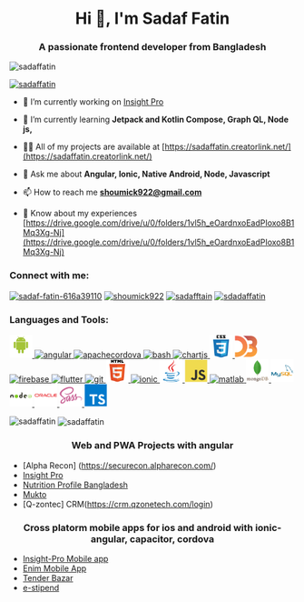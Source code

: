 <h1 align="center">Hi 👋, I'm Sadaf Fatin</h1>
<h3 align="center">A passionate frontend developer from Bangladesh</h3>

<p align="left"> <img src="https://komarev.com/ghpvc/?username=sadaffatin&label=Profile%20views&color=0e75b6&style=flat" alt="sadaffatin" /> </p>

<p align="left"> <a href="https://github.com/ryo-ma/github-profile-trophy"><img src="https://github-profile-trophy.vercel.app/?username=sadaffatin" alt="sadaffatin" /></a> </p>

- 🔭 I’m currently working on [Insight Pro](https://www.insightpro.com/)

- 🌱 I’m currently learning **Jetpack and Kotlin Compose, Graph QL, Node js,**

- 👨‍💻 All of my projects are available at [https://sadaffatin.creatorlink.net/](https://sadaffatin.creatorlink.net/)

- 💬 Ask me about **Angular, Ionic, Native Android, Node, Javascript**

- 📫 How to reach me **shoumick922@gmail.com**

- 📄 Know about my experiences [https://drive.google.com/drive/u/0/folders/1vl5h_eOardnxoEadPIoxo8B1Mq3Xg-Nj](https://drive.google.com/drive/u/0/folders/1vl5h_eOardnxoEadPIoxo8B1Mq3Xg-Nj)

<h3 align="left">Connect with me:</h3>
<p align="left">
<a href="https://linkedin.com/in/sadaf-fatin-616a39110" target="blank"><img align="center" src="https://raw.githubusercontent.com/rahuldkjain/github-profile-readme-generator/master/src/images/icons/Social/linked-in-alt.svg" alt="sadaf-fatin-616a39110" height="30" width="40" /></a>
<a href="https://www.hackerrank.com/shoumick922" target="blank"><img align="center" src="https://raw.githubusercontent.com/rahuldkjain/github-profile-readme-generator/master/src/images/icons/Social/hackerrank.svg" alt="shoumick922" height="30" width="40" /></a>
<a href="https://codeforces.com/profile/sadafftain" target="blank"><img align="center" src="https://raw.githubusercontent.com/rahuldkjain/github-profile-readme-generator/master/src/images/icons/Social/codeforces.svg" alt="sadafftain" height="30" width="40" /></a>
<a href="https://www.leetcode.com/sdadaffatin" target="blank"><img align="center" src="https://raw.githubusercontent.com/rahuldkjain/github-profile-readme-generator/master/src/images/icons/Social/leet-code.svg" alt="sdadaffatin" height="30" width="40" /></a>
</p>

<h3 align="left">Languages and Tools:</h3>
<p align="left"> <a href="https://developer.android.com" target="_blank" rel="noreferrer"> <img src="https://raw.githubusercontent.com/devicons/devicon/master/icons/android/android-original-wordmark.svg" alt="android" width="40" height="40"/> </a> <a href="https://angular.io" target="_blank" rel="noreferrer"> <img src="https://angular.io/assets/images/logos/angular/angular.svg" alt="angular" width="40" height="40"/> </a> <a href="https://cordova.apache.org/" target="_blank" rel="noreferrer"> <img src="https://www.vectorlogo.zone/logos/apache_cordova/apache_cordova-icon.svg" alt="apachecordova" width="40" height="40"/> </a> <a href="https://www.gnu.org/software/bash/" target="_blank" rel="noreferrer"> <img src="https://www.vectorlogo.zone/logos/gnu_bash/gnu_bash-icon.svg" alt="bash" width="40" height="40"/> </a> <a href="https://www.chartjs.org" target="_blank" rel="noreferrer"> <img src="https://www.chartjs.org/media/logo-title.svg" alt="chartjs" width="40" height="40"/> </a> <a href="https://www.w3schools.com/css/" target="_blank" rel="noreferrer"> <img src="https://raw.githubusercontent.com/devicons/devicon/master/icons/css3/css3-original-wordmark.svg" alt="css3" width="40" height="40"/> </a> <a href="https://d3js.org/" target="_blank" rel="noreferrer"> <img src="https://raw.githubusercontent.com/devicons/devicon/master/icons/d3js/d3js-original.svg" alt="d3js" width="40" height="40"/> </a> <a href="https://firebase.google.com/" target="_blank" rel="noreferrer"> <img src="https://www.vectorlogo.zone/logos/firebase/firebase-icon.svg" alt="firebase" width="40" height="40"/> </a> <a href="https://flutter.dev" target="_blank" rel="noreferrer"> <img src="https://www.vectorlogo.zone/logos/flutterio/flutterio-icon.svg" alt="flutter" width="40" height="40"/> </a> <a href="https://git-scm.com/" target="_blank" rel="noreferrer"> <img src="https://www.vectorlogo.zone/logos/git-scm/git-scm-icon.svg" alt="git" width="40" height="40"/> </a> <a href="https://www.w3.org/html/" target="_blank" rel="noreferrer"> <img src="https://raw.githubusercontent.com/devicons/devicon/master/icons/html5/html5-original-wordmark.svg" alt="html5" width="40" height="40"/> </a> <a href="https://ionicframework.com" target="_blank" rel="noreferrer"> <img src="https://upload.wikimedia.org/wikipedia/commons/d/d1/Ionic_Logo.svg" alt="ionic" width="40" height="40"/> </a> <a href="https://www.java.com" target="_blank" rel="noreferrer"> <img src="https://raw.githubusercontent.com/devicons/devicon/master/icons/java/java-original.svg" alt="java" width="40" height="40"/> </a> <a href="https://developer.mozilla.org/en-US/docs/Web/JavaScript" target="_blank" rel="noreferrer"> <img src="https://raw.githubusercontent.com/devicons/devicon/master/icons/javascript/javascript-original.svg" alt="javascript" width="40" height="40"/> </a> <a href="https://www.mathworks.com/" target="_blank" rel="noreferrer"> <img src="https://upload.wikimedia.org/wikipedia/commons/2/21/Matlab_Logo.png" alt="matlab" width="40" height="40"/> </a> <a href="https://www.mongodb.com/" target="_blank" rel="noreferrer"> <img src="https://raw.githubusercontent.com/devicons/devicon/master/icons/mongodb/mongodb-original-wordmark.svg" alt="mongodb" width="40" height="40"/> </a> <a href="https://www.mysql.com/" target="_blank" rel="noreferrer"> <img src="https://raw.githubusercontent.com/devicons/devicon/master/icons/mysql/mysql-original-wordmark.svg" alt="mysql" width="40" height="40"/> </a> <a href="https://nodejs.org" target="_blank" rel="noreferrer"> <img src="https://raw.githubusercontent.com/devicons/devicon/master/icons/nodejs/nodejs-original-wordmark.svg" alt="nodejs" width="40" height="40"/> </a> <a href="https://www.oracle.com/" target="_blank" rel="noreferrer"> <img src="https://raw.githubusercontent.com/devicons/devicon/master/icons/oracle/oracle-original.svg" alt="oracle" width="40" height="40"/> </a> <a href="https://sass-lang.com" target="_blank" rel="noreferrer"> <img src="https://raw.githubusercontent.com/devicons/devicon/master/icons/sass/sass-original.svg" alt="sass" width="40" height="40"/> </a> <a href="https://www.typescriptlang.org/" target="_blank" rel="noreferrer"> <img src="https://raw.githubusercontent.com/devicons/devicon/master/icons/typescript/typescript-original.svg" alt="typescript" width="40" height="40"/> </a> </p>

<p><img align="left" src="https://github-readme-stats.vercel.app/api/top-langs?username=sadaffatin&show_icons=true&locale=en&layout=compact" alt="sadaffatin" /></p>

<p>&nbsp;<img align="center" src="https://github-readme-stats.vercel.app/api?username=sadaffatin&show_icons=true&locale=en" alt="sadaffatin" /></p>


<h3 align="center">Web and PWA Projects with angular</h3>

-   [Alpha Recon] (https://securecon.alpharecon.com/)
-   [Insight Pro](https://iprodemo.insightpro.com/#/auth/login)
-   [Nutrition Profile Bangladesh](https://nutritionprofile.nnsop.gov.bd/)
-   [Mukto](https://mukto-2a927.web.app/)
-   [Q-zontec] CRM(https://crm.qzonetech.com/login)



<h3 align="center">Cross platorm mobile apps for ios and android with ionic-angular, capacitor, cordova</h3>

-   [Insight-Pro Mobile app](https://iprodemo.insightpro.com/api/containers/mobile/insightpro.apk)
-   [Enim Mobile App](https://enim.nnsop.gov.bd/login)
-   [Tender Bazar](https://play.google.com/store/apps/details?id=com.tenderbazar.synesisIt)
-   [e-stipend](https://play.google.com/store/apps/details?id=com.synesisIt.pmeat)











